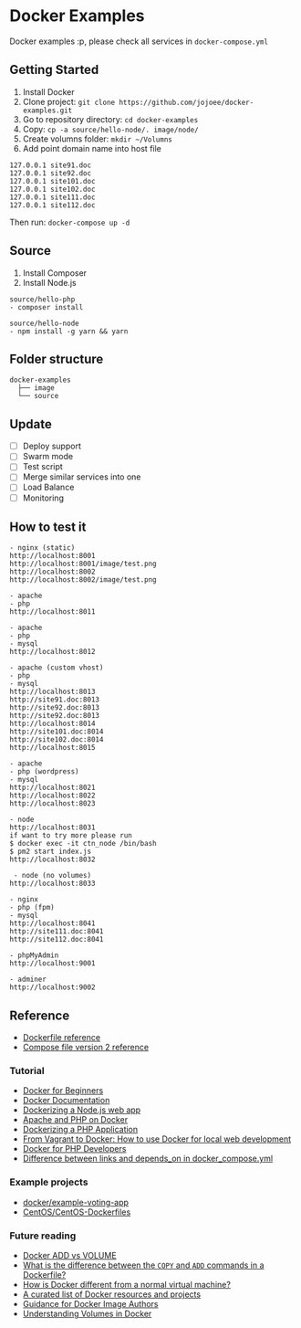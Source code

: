 # Docker Examples

Docker examples :p, please check all services in `docker-compose.yml`

## Getting Started

1. Install Docker
2. Clone project: `git clone https://github.com/jojoee/docker-examples.git`
3. Go to repository directory: `cd docker-examples`
4. Copy: `cp -a source/hello-node/. image/node/`
5. Create volumns folder: `mkdir ~/Volumns`
6. Add point domain name into host file
```
127.0.0.1 site91.doc
127.0.0.1 site92.doc
127.0.0.1 site101.doc
127.0.0.1 site102.doc
127.0.0.1 site111.doc
127.0.0.1 site112.doc
```

Then run: `docker-compose up -d`

## Source

1. Install Composer
2. Install Node.js

```
source/hello-php
- composer install

source/hello-node
- npm install -g yarn && yarn
```

## Folder structure

```
docker-examples
  ├── image
  └── source
```

## Update

- [ ] Deploy support
- [ ] Swarm mode
- [ ] Test script
- [ ] Merge similar services into one
- [ ] Load Balance
- [ ] Monitoring

## How to test it

```
- nginx (static)
http://localhost:8001
http://localhost:8001/image/test.png
http://localhost:8002
http://localhost:8002/image/test.png

- apache
- php
http://localhost:8011

- apache
- php
- mysql
http://localhost:8012

- apache (custom vhost)
- php
- mysql
http://localhost:8013
http://site91.doc:8013
http://site92.doc:8013
http://site92.doc:8013
http://localhost:8014
http://site101.doc:8014
http://site102.doc:8014
http://localhost:8015

- apache
- php (wordpress)
- mysql
http://localhost:8021
http://localhost:8022
http://localhost:8023

- node
http://localhost:8031
if want to try more please run
$ docker exec -it ctn_node /bin/bash
$ pm2 start index.js
http://localhost:8032

 - node (no volumes)
http://localhost:8033

- nginx
- php (fpm)
- mysql
http://localhost:8041
http://site111.doc:8041
http://site112.doc:8041

- phpMyAdmin
http://localhost:9001

- adminer
http://localhost:9002
```

## Reference

- [Dockerfile reference](https://docs.docker.com/engine/reference/builder/)
- [Compose file version 2 reference](https://docs.docker.com/compose/compose-file/compose-file-v2/)

### Tutorial

- [Docker for Beginners](https://prakhar.me/docker-curriculum/)
- [Docker Documentation](https://docs.docker.com/)
- [Dockerizing a Node.js web app](https://nodejs.org/en/docs/guides/nodejs-docker-webapp/)
- [Apache and PHP on Docker](https://writing.pupius.co.uk/apache-and-php-on-docker-44faef716150)
- [Dockerizing a PHP Application](https://semaphoreci.com/community/tutorials/dockerizing-a-php-application)
- [From Vagrant to Docker: How to use Docker for local web development](http://tech.osteel.me/posts/2015/12/18/from-vagrant-to-docker-how-to-use-docker-for-local-web-development.html)
- [Docker for PHP Developers](http://www.newmediacampaigns.com/blog/docker-for-php-developers)
- [Difference between links and depends_on in docker_compose.yml](http://stackoverflow.com/questions/35832095/difference-between-links-and-depends-on-in-docker-compose-yml)

### Example projects

- [docker/example-voting-app](https://github.com/docker/example-voting-app)
- [CentOS/CentOS-Dockerfiles](https://github.com/CentOS/CentOS-Dockerfiles)

### Future reading

- [Docker ADD vs VOLUME](http://stackoverflow.com/questions/27735706/docker-add-vs-volume)
- [What is the difference between the `COPY` and `ADD` commands in a Dockerfile?](http://stackoverflow.com/questions/24958140/what-is-the-difference-between-the-copy-and-add-commands-in-a-dockerfile)
- [How is Docker different from a normal virtual machine?](http://stackoverflow.com/questions/16047306/how-is-docker-different-from-a-normal-virtual-machine)
- [A curated list of Docker resources and projects](https://github.com/veggiemonk/awesome-docker)
- [Guidance for Docker Image Authors](http://www.projectatomic.io/docs/docker-image-author-guidance/)
- [Understanding Volumes in Docker](http://container-solutions.com/understanding-volumes-docker/)
